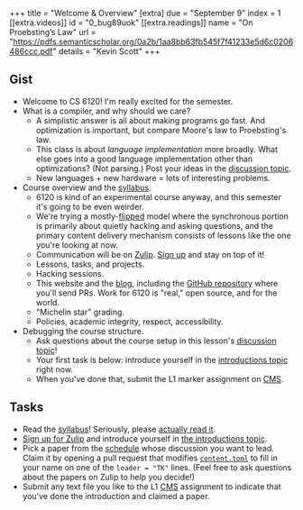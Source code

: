 +++
title = "Welcome & Overview"
[extra]
due = "September 9"
index = 1
[[extra.videos]]
id = "0_bug89uok"
[[extra.readings]]
name = "On Proebsting’s Law"
url = "https://pdfs.semanticscholar.org/0a2b/1aa8bb63fb545f7f41233e5d6c0206486ccc.pdf"
details = "Kevin Scott"
+++

## Gist

* Welcome to CS 6120! I'm really excited for the semester.
* What is a compiler, and why should we care?
    * A simplistic answer is all about making programs go fast. And optimization is important, but compare Moore's law to Proebsting's law.
    * This class is about *language implementation* more broadly. What else goes into a good language implementation other than optimizations? (Not parsing.) Post your ideas in the [discussion topic][topic].
    * New languages + new hardware = lots of interesting problems.
* Course overview and the [syllabus][].
    * 6120 is kind of an experimental course anyway, and this semester it's going to be even weirder.
    * We're trying a mostly-[flipped][] model where the synchronous portion is primarily about quietly hacking and asking questions, and the primary content delivery mechanism consists of lessons like the one you're looking at now.
    * Communication will be on [Zulip][]. [Sign up][zulip-signup] and stay on top of it!
    * Lessons, tasks, and projects.
    * Hacking sessions.
    * This website and the [blog][], including the [GitHub repository][gh] where you'll send PRs. Work for 6120 is "real," open source, and for the world.
    * "Michelin star" grading.
    * Policies, academic integrity, respect, accessibility.
* Debugging the course structure.
    * Ask questions about the course setup in this lesson's [discussion topic][topic]!
    * Your first task is below: introduce yourself in the [introductions topic][intro] right now.
    * When you've done that, submit the L1 marker assignment on [CMS][].

## Tasks

* Read the [syllabus][]! Seriously, please [actually read it][s].
* [Sign up for Zulip][zulip-signup] and introduce yourself in [the introductions topic][intro].
* Pick a paper from the [schedule][] whose discussion you want to lead.
  Claim it by opening a pull request that modifies [`content.toml`][cont-gh] to fill in your name on one of the `leader = "TK"` lines.
  (Feel free to ask questions about the papers on Zulip to help you decide!)
* Submit any text file you like to the L1 [CMS][] assignment to indicate that you've done the introduction and claimed a paper.

[s]: https://www.cameo.com/v/5f2b392a0299b100202e624a
[intro]: https://cs6120.zulipchat.com/#narrow/stream/254729-general/topic/introductions
[flipped]: https://en.wikipedia.org/wiki/Flipped_classroom
[zulip-signup]: https://www.cs.cornell.edu/courses/cs6120/2020fa/private/zulip.html
[syllabus]: @/syllabus.md
[zulip]: https://cs6120.zulipchat.com
[blog]: @/blog/_index.md
[gh]: https://github.com/sampsyo/cs6120
[topic]: https://cs6120.zulipchat.com/#narrow/stream/254742-lessons/topic/1
[cms]: https://cmsx.cs.cornell.edu/
[schedule]: @/schedule.md
[cont-gh]: https://github.com/sampsyo/cs6120/blob/2020fa/data/content.toml
